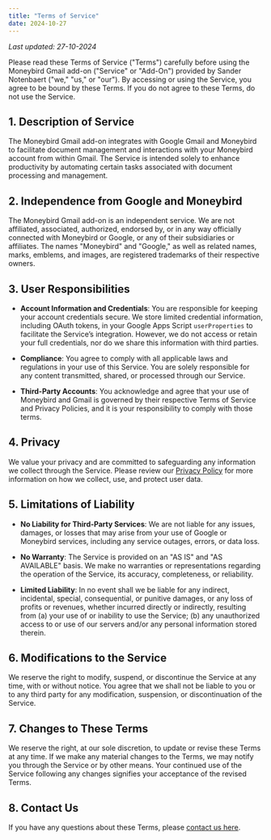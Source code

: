 ```yaml
---
title: "Terms of Service"
date: 2024-10-27
---
```


_Last updated: 27-10-2024_

Please read these Terms of Service ("Terms") carefully before using the Moneybird Gmail add-on ("Service" or "Add-On") provided by Sander Notenbaert ("we," "us," or "our"). By accessing or using the Service, you agree to be bound by these Terms. If you do not agree to these Terms, do not use the Service.

## 1. Description of Service

The Moneybird Gmail add-on integrates with Google Gmail and Moneybird to facilitate document management and interactions with your Moneybird account from within Gmail. The Service is intended solely to enhance productivity by automating certain tasks associated with document processing and management.

## 2. Independence from Google and Moneybird

The Moneybird Gmail add-on is an independent service. We are not affiliated, associated, authorized, endorsed by, or in any way officially connected with Moneybird or Google, or any of their subsidiaries or affiliates. The names "Moneybird" and "Google," as well as related names, marks, emblems, and images, are registered trademarks of their respective owners.

## 3. User Responsibilities

- **Account Information and Credentials**: You are responsible for keeping your account credentials secure. We store limited credential information, including OAuth tokens, in your Google Apps Script `userProperties` to facilitate the Service’s integration. However, we do not access or retain your full credentials, nor do we share this information with third parties.

- **Compliance**: You agree to comply with all applicable laws and regulations in your use of this Service. You are solely responsible for any content transmitted, shared, or processed through our Service.

- **Third-Party Accounts**: You acknowledge and agree that your use of Moneybird and Gmail is governed by their respective Terms of Service and Privacy Policies, and it is your responsibility to comply with those terms.

## 4. Privacy

We value your privacy and are committed to safeguarding any information we collect through the Service. Please review our [Privacy Policy](/privacy/) for more information on how we collect, use, and protect user data.

## 5. Limitations of Liability

- **No Liability for Third-Party Services**: We are not liable for any issues, damages, or losses that may arise from your use of Google or Moneybird services, including any service outages, errors, or data loss.

- **No Warranty**: The Service is provided on an "AS IS" and "AS AVAILABLE" basis. We make no warranties or representations regarding the operation of the Service, its accuracy, completeness, or reliability.

- **Limited Liability**: In no event shall we be liable for any indirect, incidental, special, consequential, or punitive damages, or any loss of profits or revenues, whether incurred directly or indirectly, resulting from (a) your use of or inability to use the Service; (b) any unauthorized access to or use of our servers and/or any personal information stored therein.

## 6. Modifications to the Service

We reserve the right to modify, suspend, or discontinue the Service at any time, with or without notice. You agree that we shall not be liable to you or to any third party for any modification, suspension, or discontinuation of the Service.

## 7. Changes to These Terms

We reserve the right, at our sole discretion, to update or revise these Terms at any time. If we make any material changes to the Terms, we may notify you through the Service or by other means. Your continued use of the Service following any changes signifies your acceptance of the revised Terms.

## 8. Contact Us

If you have any questions about these Terms, please [contact us here](/contact/).
